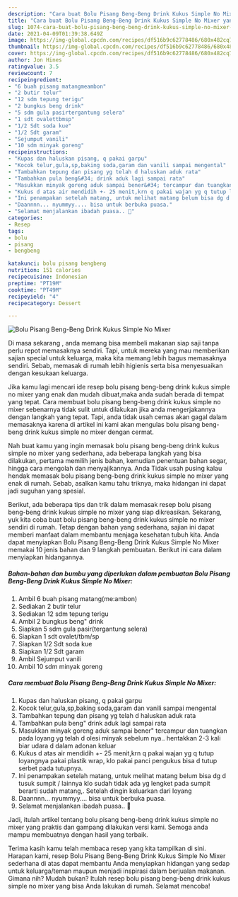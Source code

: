 ```yaml
---
description: "Cara buat Bolu Pisang Beng-Beng Drink Kukus Simple No Mixer yang nikmat dan Mudah Dibuat"
title: "Cara buat Bolu Pisang Beng-Beng Drink Kukus Simple No Mixer yang nikmat dan Mudah Dibuat"
slug: 1074-cara-buat-bolu-pisang-beng-beng-drink-kukus-simple-no-mixer-yang-nikmat-dan-mudah-dibuat
date: 2021-04-09T01:39:38.649Z
image: https://img-global.cpcdn.com/recipes/df516b9c62778486/680x482cq70/bolu-pisang-beng-beng-drink-kukus-simple-no-mixer-foto-resep-utama.jpg
thumbnail: https://img-global.cpcdn.com/recipes/df516b9c62778486/680x482cq70/bolu-pisang-beng-beng-drink-kukus-simple-no-mixer-foto-resep-utama.jpg
cover: https://img-global.cpcdn.com/recipes/df516b9c62778486/680x482cq70/bolu-pisang-beng-beng-drink-kukus-simple-no-mixer-foto-resep-utama.jpg
author: Jon Hines
ratingvalue: 3.5
reviewcount: 7
recipeingredient:
- "6 buah pisang matangmeambon"
- "2 butir telur"
- "12 sdm tepung terigu"
- "2 bungkus beng drink"
- "5 sdm gula pasirtergantung selera"
- "1 sdt ovalettbmsp"
- "1/2 Sdt soda kue"
- "1/2 Sdt garam"
- "Sejumput vanili"
- "10 sdm minyak goreng"
recipeinstructions:
- "Kupas dan haluskan pisang, q pakai garpu"
- "Kocok telur,gula,sp,baking soda,garam dan vanili sampai mengental"
- "Tambahkan tepung dan pisang yg telah d haluskan aduk rata"
- "Tambahkan pula beng&#34; drink aduk lagi sampai rata"
- "Masukkan minyak goreng aduk sampai bener&#34; tercampur dan tuangkan pada loyang yg telah d olesi minyak sebelum nya.. hentakkan 2-3 kali biar udara d dalam adonan keluar"
- "Kukus d atas air mendidih +- 25 menit,krn q pakai wajan yg q tutup loyangnya pakai plastik wrap, klo pakai panci pengukus bisa d tutup serbet pada tutupnya."
- "Ini penampakan setelah matang, untuk melihat matang belum bisa dg d tusuk sumpit / lainnya klo sudah tidak ada yg lengket pada sumpit berarti sudah matang,. Setelah dingin keluarkan dari loyang"
- "Daannnn... nyummyy.... bisa untuk berbuka puasa."
- "Selamat menjalankan ibadah puasa.. 🥰"
categories:
- Resep
tags:
- bolu
- pisang
- bengbeng

katakunci: bolu pisang bengbeng 
nutrition: 151 calories
recipecuisine: Indonesian
preptime: "PT19M"
cooktime: "PT49M"
recipeyield: "4"
recipecategory: Dessert

---
```



![Bolu Pisang Beng-Beng Drink Kukus Simple No Mixer](https://img-global.cpcdn.com/recipes/df516b9c62778486/680x482cq70/bolu-pisang-beng-beng-drink-kukus-simple-no-mixer-foto-resep-utama.jpg)

Di masa  sekarang , anda memang bisa membeli makanan siap saji tanpa perlu repot memasaknya sendiri. Tapi, untuk mereka yang mau memberikan sajian special untuk keluarga, maka kita memang lebih bagus memasaknya sendiri. Sebab, memasak di rumah lebih higienis serta bisa menyesuaikan dengan kesukaan keluarga.

Jika kamu lagi mencari ide resep bolu pisang beng-beng drink kukus simple no mixer yang enak dan mudah dibuat,maka anda sudah berada di tempat yang tepat. Cara membuat bolu pisang beng-beng drink kukus simple no mixer  sebenarnya tidak sulit untuk dilakukan jika anda mengerjakannya dengan langkah yang tepat. Tapi, anda tidak usah cemas akan gagal dalam memasaknya 
karena di artikel ini kami akan mengulas bolu pisang beng-beng drink kukus simple no mixer dengan cermat.  



Nah buat kamu yang ingin memasak bolu pisang beng-beng drink kukus simple no mixer yang sederhana, ada beberapa langkah yang bisa dilakukan, pertama memilih jenis bahan, kemudian penentuan bahan segar, hingga cara mengolah dan menyajikannya. Anda Tidak usah pusing kalau hendak memasak bolu pisang beng-beng drink kukus simple no mixer yang enak di rumah. Sebab, asalkan kamu  tahu triknya, maka hidangan ini dapat jadi suguhan yang spesial.

Berikut, ada beberapa tips dan trik dalam memasak resep bolu pisang beng-beng drink kukus simple no mixer yang siap dikreasikan. Sekarang, yuk kita coba buat bolu pisang beng-beng drink kukus simple no mixer sendiri di rumah. Tetap dengan bahan yang sederhana, sajian ini dapat memberi manfaat dalam membantu menjaga kesehatan tubuh kita. Anda dapat menyiapkan Bolu Pisang Beng-Beng Drink Kukus Simple No Mixer memakai 10 jenis bahan dan 9 langkah pembuatan. Berikut ini cara dalam menyiapkan hidangannya.

<!--inarticleads1-->

##### Bahan-bahan dan bumbu yang diperlukan dalam pembuatan Bolu Pisang Beng-Beng Drink Kukus Simple No Mixer:

1. Ambil 6 buah pisang matang(me:ambon)
1. Sediakan 2 butir telur
1. Sediakan 12 sdm tepung terigu
1. Ambil 2 bungkus beng&#34; drink
1. Siapkan 5 sdm gula pasir(tergantung selera)
1. Siapkan 1 sdt ovalet/tbm/sp
1. Siapkan 1/2 Sdt soda kue
1. Siapkan 1/2 Sdt garam
1. Ambil Sejumput vanili
1. Ambil 10 sdm minyak goreng




<!--inarticleads2-->

##### Cara membuat Bolu Pisang Beng-Beng Drink Kukus Simple No Mixer:

1. Kupas dan haluskan pisang, q pakai garpu
1. Kocok telur,gula,sp,baking soda,garam dan vanili sampai mengental
1. Tambahkan tepung dan pisang yg telah d haluskan aduk rata
1. Tambahkan pula beng&#34; drink aduk lagi sampai rata
1. Masukkan minyak goreng aduk sampai bener&#34; tercampur dan tuangkan pada loyang yg telah d olesi minyak sebelum nya.. hentakkan 2-3 kali biar udara d dalam adonan keluar
1. Kukus d atas air mendidih +- 25 menit,krn q pakai wajan yg q tutup loyangnya pakai plastik wrap, klo pakai panci pengukus bisa d tutup serbet pada tutupnya.
1. Ini penampakan setelah matang, untuk melihat matang belum bisa dg d tusuk sumpit / lainnya klo sudah tidak ada yg lengket pada sumpit berarti sudah matang,. Setelah dingin keluarkan dari loyang
1. Daannnn... nyummyy.... bisa untuk berbuka puasa.
1. Selamat menjalankan ibadah puasa.. 🥰




Jadi, itulah artikel tentang  bolu pisang beng-beng drink kukus simple no mixer  yang praktis dan gampang dilakukan versi kami. Semoga anda mampu membuatnya dengan hasil yang terbaik. 

Terima kasih kamu telah membaca resep yang kita tampilkan di sini. Harapan kami, resep  Bolu Pisang Beng-Beng Drink Kukus Simple No Mixer sederhana di atas dapat membantu Anda menyiapkan hidangan yang sedap untuk keluarga/teman maupun menjadi inspirasi dalam berjualan makanan. Gimana nih? Mudah bukan? Itulah resep bolu pisang beng-beng drink kukus simple no mixer yang bisa Anda lakukan di rumah. Selamat mencoba!

